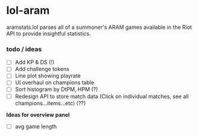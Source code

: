 # lol-aram

aramstats.lol parses all of a summoner's ARAM games available in the Riot API to provide
insightful statistics.

### todo / ideas
- [ ] Add KP & DS (!)
- [ ] Add challenge tokens
- [ ] Line plot showing playrate
- [ ] UI overhaul on champions table
- [ ] Sort histogram by DtPM, HPM (?)
- [ ] Redesign API to store match data (Click on individual matches, see all champions...items...etc) (??)

**Ideas for overview panel**
- [ ] avg game length